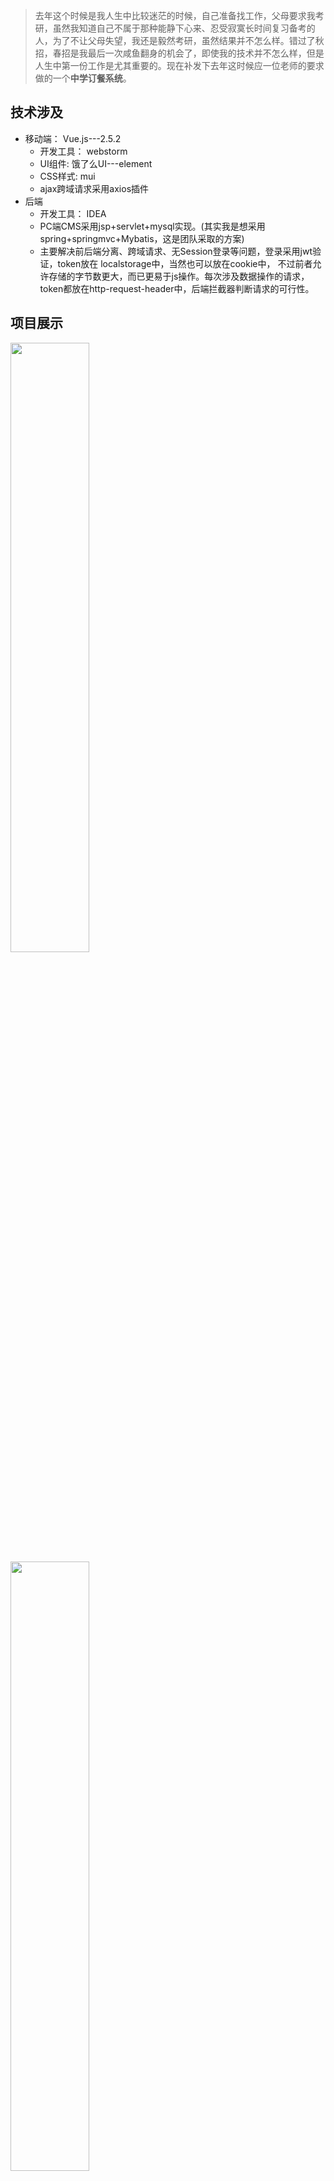 > 去年这个时候是我人生中比较迷茫的时候，自己准备找工作，父母要求我考研，虽然我知道自己不属于那种能静下心来、忍受寂寞长时间复习备考的人，为了不让父母失望，我还是毅然考研，虽然结果并不怎么样。错过了秋招，春招是我最后一次咸鱼翻身的机会了，即使我的技术并不怎么样，但是人生中第一份工作是尤其重要的。现在补发下去年这时候应一位老师的要求做的一个<b>中学订餐系统</b>。
##  技术涉及

 -  移动端： Vue.js---2.5.2 
     - 开发工具： webstorm
    -  UI组件: 饿了么UI---element
    -  CSS样式: mui
    - ajax跨域请求采用axios插件
 - 后端
   - 开发工具： IDEA
   - PC端CMS采用jsp+servlet+mysql实现。(其实我是想采用spring+springmvc+Mybatis，这是团队采取的方案)
   - 主要解决前后端分离、跨域请求、无Session登录等问题，登录采用jwt验证，token放在 localstorage中，当然也可以放在cookie中， 不过前者允许存储的字节数更大，而已更易于js操作。每次涉及数据操作的请求，token都放在http-request-header中，后端拦截器判断请求的可行性。

## 项目展示
<img src="https://img-blog.csdnimg.cn/20190304160131904.png" width="50%">
<img src="https://img-blog.csdnimg.cn/20190304160156208.png" width="50%">
<img src="https://img-blog.csdnimg.cn/20190304160221331.png" width="50%">
<img src="https://img-blog.csdnimg.cn/20190304160246106.png" width="50%">
<img src="https://img-blog.csdnimg.cn/20190304160317285.png" width="50%">
<img src="https://img-blog.csdnimg.cn/20190304160324271.png" width="50%">
<img src="https://img-blog.csdnimg.cn/20190304160335418.png" width="50%">


![在这里插入图片描述](https://img-blog.csdnimg.cn/20190304163421423.png?x-oss-process=image/watermark,type_ZmFuZ3poZW5naGVpdGk,shadow_10,text_aHR0cHM6Ly9ibG9nLmNzZG4ubmV0L3FxXzMyMzg4OTc3,size_16,color_FFFFFF,t_70)

## 备注
1. 前端菜鸟花了半个月来学习Vue.js做移动端页面，效果low，不喜勿喷，，请多多指教
2. 后期联系老师准备交项目的时候，老师没有给出答复，敷衍了我们，项目算是泡汤了，部分功能没有完成，也没有继续开发下去，紧接着是匆忙复习考研，所以也耽搁下了。即便如此，通过这个小项目，学到了不少东西，还是挺值得的。
3. 项目地址：https://github.com/Mrzyang/OrderMeal
4. 预览效果： 移动前端： http://zyang.top   后台CMS:  http://zyang.top:8080/admin/product
5. **项目备注**： 周一到周五显示本周菜单，周末显示下周菜单，发现选菜页面没有东西的同学注意啦！！！
